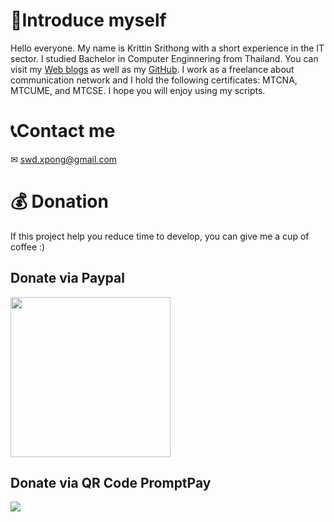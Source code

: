 # 🧑‍Introduce myself
Hello everyone. My name is Krittin Srithong with a short experience in the IT sector. I studied Bachelor in Computer Enginnering from Thailand. You can visit my <a href="https://medium.com/techblogclub">Web blogs</a> as well as my <a href="https://github.com/misterkrittin/Scripts-MikroTik">GitHub</a>. I work as a freelance about communication network and I hold the following certificates: MTCNA, MTCUME, and MTCSE. I hope you will enjoy using my scripts.

# 📞Contact me
✉ swd.xpong@gmail.com

# 💰 Donation
If this project help you reduce time to develop, you can give me a cup of coffee :)
<p align="center">
  <h2>Donate via Paypal</h2>
  <a href="https://www.paypal.com/paypalme/misterkrittin"><img width="256" height="256" src="https://www.julianmills.co.uk/wp-content/uploads/2021/02/icon-256x256-1.png"></a>
</p>
<p align="center">
  <h2>Donate via QR Code PromptPay</h2>
  <img src="https://scontent.fhdy4-1.fna.fbcdn.net/v/t1.15752-9/249843673_3189879934576094_7471854236781608877_n.png?_nc_cat=107&ccb=1-5&_nc_sid=ae9488&_nc_ohc=8hP6XYr0-s4AX-tZIwR&_nc_ht=scontent.fhdy4-1.fna&oh=e4a2097be47d804e597d1ef7666f69bb&oe=61A2FF3A">
</p>
